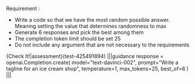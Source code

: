 Requirement :
* Write a code so that we have the most random possible answer. Meaning setting the value that determines randomness to max
* Generate 6 responses and pick the best among them 
* The completion token limit should be set 25
* Do not include any argument that are not necessary to the requirements

{Check It!|assessment}(test-425491894)
|||guidance
response = openai.Completion.create(
  model="text-davinci-002",
  prompt="Write a tagline for an ice cream shop",
  temperature=1,
  max_tokens=25,
  best_of=6 )
|||